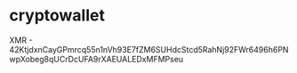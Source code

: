 # cryptowallet

XMR - 42KtjdxnCayGPmrcq55n1nVh93E7fZM6SUHdcStcd5RahNj92FWr6496h6PNwpXobeg8qUCrDcUFA9rXAEUALEDxMFMPseu
